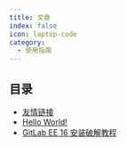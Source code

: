 ```yaml
---
title: 文章
index: false
icon: laptop-code
category:
  - 使用指南
---
```


## 目录

- [友情链接](friends.md)
- [Hello World!](helloworld.md)
- [GitLab EE 16 安装破解教程](GitLab-Install.md)